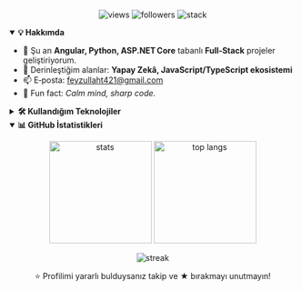 
<p align="center">
  <picture>
    <source media="(prefers-color-scheme: dark)"
            srcset="https://readme-typing-svg.demolab.com?font=Fira+Code&size=26&pause=1000&color=00F57F&center=true&vCenter=true&width=930&height=110&lines=👋+Merhaba%2C+ben+Feyzullah+TEMEL;Full‑Stack+Developer+%7C+Python+.NET+JS">
    <img alt=""
         src="https://readme-typing-svg.demolab.com?font=Fira+Code&size=26&pause=1000&color=303030&center=true&vCenter=true&width=930&height=110&lines=👋+Merhaba%2C+ben+Feyzullah+TEMEL;Full‑Stack+Developer+%7C+Python+.NET+JS">
  </picture>
</p>

<!-- ─────────────── Badges ─────────────── -->
<p align="center">
  <img src="https://komarev.com/ghpvc/?username=feyzullahtemel0&style=flat-square" alt="views"/>
  <img src="https://img.shields.io/github/followers/feyzullahtemel0?style=flat-square" alt="followers"/>
  <img src="https://img.shields.io/badge/Stack-Python%20%7C%20.NET%20Core%20%7C%20Angular-informational?style=flat-square" alt="stack"/>
</p>

<!-- ─────────────── About ─────────────── -->
<details open>
<summary><strong>💡 Hakkımda</strong></summary>

- 🔭 Şu an **Angular, Python, ASP.NET Core** tabanlı **Full‑Stack** projeler geliştiriyorum.  
- 🌱 Derinleştiğim alanlar: **Yapay Zekâ, JavaScript/TypeScript ekosistemi**  
- 📫 E‑posta: <a href="mailto:feyzullaht421@gmail.com">feyzullaht421@gmail.com</a>  
- 🧘 Fun fact: *Calm mind, sharp code.*  

</details>

<!-- ─────────────── Tech stack ─────────────── -->
<details>
<summary><strong>🛠️ Kullandığım Teknolojiler</strong></summary>
<p align="center">
  <img src="https://skillicons.dev/icons?i=python,dotnet,cs,angular,vue,js,ts,html,css,bootstrap,firebase,mssql,mysql,arduino&perline=8" />
</p>
</details>

<!-- ─────────────── GitHub stats ─────────────── -->
<details open>
<summary><strong>📊 GitHub İstatistikleri</strong></summary>
<p align="center">
  <img height="180"
       src="https://github-readme-stats.vercel.app/api?username=feyzullahtemel0&show_icons=true&rank_icon=percentile&hide_border=true&theme=transparent"
       alt="stats"/>
  <img height="180"
       src="https://github-readme-stats.vercel.app/api/top-langs/?username=feyzullahtemel0&layout=compact&langs_count=10&hide_border=true&theme=transparent"
       alt="top langs"/>
</p>
<p align="center">
  <img src="https://github-readme-streak-stats.herokuapp.com/?user=feyzullahtemel0&hide_border=true&theme=transparent"
       alt="streak"/>
</p>
</details>

<!-- ─────────────── Footer ─────────────── -->
<p align="center">
  ⭐ Profilimi yararlı bulduysanız takip ve ★ bırakmayı unutmayın!
</p>
